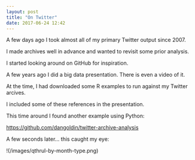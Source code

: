 ```yaml
---
layout: post
title: "On Twitter"
date: 2017-06-24 12:42
---
```


A few days ago I took almost all of my primary Twitter output since 2007.

I made archives well in advance and wanted to revisit some prior analysis.

I started looking around on GitHub for inspiration. 

A few years ago I did a big data presentation. There is even a video of it.

At the time, I had downloaded some R examples to run against my Twitter arcives.

I included some of these references in the presentation.

This time around I found another example using Python:

https://github.com/dangoldin/twitter-archive-analysis

A few seconds later... this caught my eye:

!(/images/qthrul-by-month-type.png)
